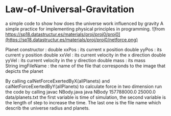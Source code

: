 # Law-of-Universal-Gravitation
a simple code to show how does the universe work influenced by gravity
<dr> A simple practice for implementing physical principles in programming.
![from https://sp18.datastructur.es/materials/proj/proj0/proj0](https://sp18.datastructur.es/materials/proj/proj0/netforce.png)

<dr>Planet constructor : double xxPos : its current x position
<dr>                     double yyPos : its current y position
<dr>                     double xxVel : its current velocity in the x direction
<dr>                     double yyVel : its current velocity in the y direction
<dr>                     double mass : its mass<dr>                     
<dr>                     String imgFileName : the name of the file that corresponds to the image that depicts the planet

<dr>By calling calNetForceExertedByX(allPlanets) and calNetForceExertedByY(allPlanets) to calculate force in two dimension
<dr>run the code by calling 
    javac NBody.java
    java NBody 157788000.0 25000.0 data/planets.txt
<dr> the first variable is time of simulation, the second variable is the length of step to increase the time. The last one is the file name which describ the universe radius and planets.
